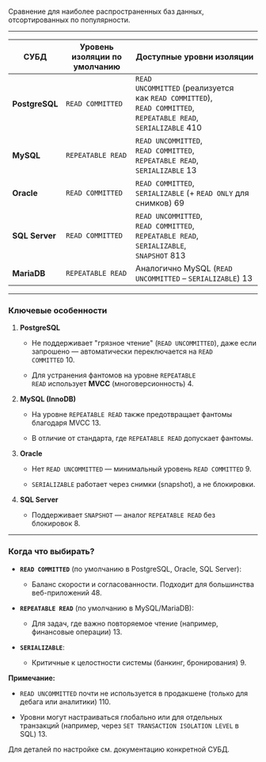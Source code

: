   
Сравнение для наиболее распространенных баз данных, отсортированных по популярности.

---

| **СУБД**       | **Уровень изоляции по умолчанию** | **Доступные уровни изоляции**                                                                                              |
| -------------- | --------------------------------- | -------------------------------------------------------------------------------------------------------------------------- |
| **PostgreSQL** | `READ COMMITTED`                  | `READ UNCOMMITTED` (реализуется как `READ COMMITTED`), <br>`READ COMMITTED`, <br>`REPEATABLE READ`, <br>`SERIALIZABLE` 410 |
| **MySQL**      | `REPEATABLE READ`                 | `READ UNCOMMITTED`, <br>`READ COMMITTED`, <br>`REPEATABLE READ`, <br>`SERIALIZABLE` 13                                     |
| **Oracle**     | `READ COMMITTED`                  | `READ COMMITTED`, <br>`SERIALIZABLE` (+ `READ ONLY` для снимков) 69                                                        |
| **SQL Server** | `READ COMMITTED`                  | `READ UNCOMMITTED`, <br>`READ COMMITTED`, <br>`REPEATABLE READ`, <br>`SERIALIZABLE`, <br>`SNAPSHOT` 813                    |
| **MariaDB**    | `REPEATABLE READ`                 | Аналогично MySQL (`READ UNCOMMITTED` – `SERIALIZABLE`) 13                                                                  |

---

### **Ключевые особенности**

1. **PostgreSQL**
    
    - Не поддерживает "грязное чтение" (`READ UNCOMMITTED`), даже если запрошено — автоматически переключается на `READ COMMITTED` 10.
        
    - Для устранения фантомов на уровне `REPEATABLE READ` использует **MVCC** (многоверсионность) 4.
        
2. **MySQL (InnoDB)**
    
    - На уровне `REPEATABLE READ` также предотвращает фантомы благодаря MVCC 13.
        
    - В отличие от стандарта, где `REPEATABLE READ` допускает фантомы.
        
3. **Oracle**
    
    - Нет `READ UNCOMMITTED` — минимальный уровень `READ COMMITTED` 9.
        
    - `SERIALIZABLE` работает через снимки (snapshot), а не блокировки.
        
4. **SQL Server**
    
    - Поддерживает `SNAPSHOT` — аналог `REPEATABLE READ` без блокировок 8.
        

---

### **Когда что выбирать?**

- **`READ COMMITTED`** (по умолчанию в PostgreSQL, Oracle, SQL Server):
    
    - Баланс скорости и согласованности. Подходит для большинства веб-приложений 48.
        
- **`REPEATABLE READ`** (по умолчанию в MySQL/MariaDB):
    
    - Для задач, где важно повторяемое чтение (например, финансовые операции) 13.
        
- **`SERIALIZABLE`**:
    
    - Критичные к целостности системы (банкинг, бронирования) 9.
        

**Примечание:**

- `READ UNCOMMITTED` почти не используется в продакшене (только для дебага или аналитики) 110.
    
- Уровни могут настраиваться глобально или для отдельных транзакций (например, через `SET TRANSACTION ISOLATION LEVEL` в SQL) 13.
    

Для деталей по настройке см. документацию конкретной СУБД.
